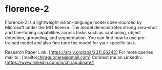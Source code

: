 # florence-2

Florence-2 is a lightweight vision-language model open-sourced by Microsoft under the MIT license. The model demonstrates strong zero-shot and fine-tuning capabilities across tasks such as captioning, object detection, grounding, and segmentation. You can find how to use pre-trained model and also fine tune the model for your specific task.

Research Paper Link: [https://arxiv.org/abs/2311.06242]
For more queries mail to : [mailto/chiragubnare@gmail.com]
Connect me on LinkedIn: [https://www.linkedin.com/in/chiragubnare/]
